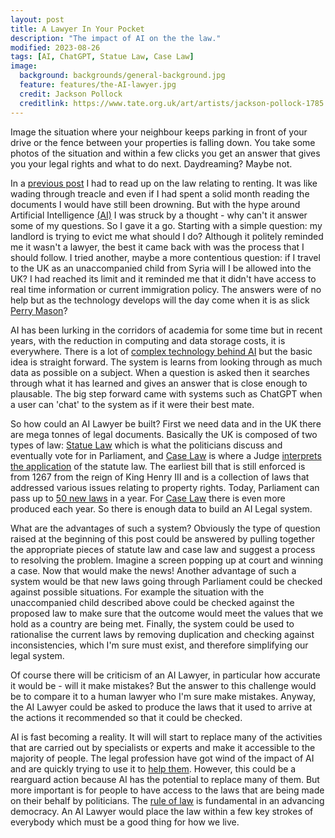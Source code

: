 ```yaml
---
layout: post
title: A Lawyer In Your Pocket
description: "The impact of AI on the the law."
modified: 2023-08-26
tags: [AI, ChatGPT, Statue Law, Case Law]
image:
  background: backgrounds/general-background.jpg
  feature: features/the-AI-lawyer.jpg
  credit: Jackson Pollock
  creditlink: https://www.tate.org.uk/art/artists/jackson-pollock-1785
---
```


Image the situation where your neighbour keeps parking in front of your drive or the fence between your properties is falling down. You take some photos of the situation and within a few clicks you get an answer that gives you your legal rights and what to do next. Daydreaming? Maybe not.

In a [previous post](http://dtinblack.github.io/armchair-campaigning/) I had to read up on the law relating to renting. It was like wading through treacle and even if I had spent a solid month reading the documents I would have still been drowning. But with the hype around Artificial Intelligence [(AI)](https://chat.openai.com/) I was struck by a thought - why can't it answer some of my questions. So I gave it a go.  Starting with a simple question: my landlord is trying to evict me what should I do?  Although it politely reminded me it wasn't a lawyer, the best it came back with was the process that I should follow. I tried another, maybe a more contentious question: if I travel to the UK as an unaccompanied child from Syria will I be allowed into the UK? I had reached its limit and it reminded me that it didn't have access to real time information or current immigration policy. The answers were of no help but as the technology develops will the day come when it is as slick [Perry Mason](https://www.imdb.com/title/tt0050051/)?

AI has been lurking in the corridors of academia for some time but in recent years, with the reduction in computing and data storage costs, it is everywhere.  There is a lot of [complex technology behind AI](https://www.pentalog.com/blog/tech-trends/chatgpt-fundamentals/) but the basic idea is straight forward. The system is learns from looking through as much data as possible on a subject. When a question is asked then it searches through what it has learned and gives an answer that is close enough to plausable. The big step forward came with systems such as ChatGPT when a user can 'chat' to the system as if it were their best mate.

So how could an AI Lawyer be built? First we need data and in the UK there are mega tonnes of legal documents. Basically the UK is composed of two types of law: [Statue Law](https://www.legislation.gov.uk/) which is what the politicians discuss and eventually vote for in Parliament, and [Case Law](https://guides.lib.strath.ac.uk/case_law) is where a Judge [interprets the application](https://www.diffen.com/difference/Common_Law_vs_Statutory_Law) of the statute law. The earliest bill that is still enforced is from 1267 from the reign of King Henry III and is a collection of laws that addressed various issues relating to property rights. Today, Parliament can pass up to [50 new laws](https://www.parallelparliament.co.uk/bills/enacted) in a year. For
[Case Law](https://caselaw.nationalarchives.gov.uk/) there is even more produced each year. So there is enough data to build an AI Legal system.

What are the advantages of such a system? Obviously the type of question raised at the beginning of this post could be answered by pulling together the appropriate pieces of statute law and case law and suggest a process to resolving the problem. Imagine a screen popping up at court and winning a case. Now that would make the news! Another advantage of such a system would be that new laws going through Parliament could be checked against possible situations. For example the situation with the unaccompanied child described above could be checked against the proposed law to make sure that the outcome would meet the values that we hold as a country are being met. Finally, the system could be used to rationalise the current laws by removing duplication and checking against inconsistencies, which I'm sure must exist, and therefore simplifying our legal system.

Of course there will be criticism of an AI Lawyer, in particular how accurate it would be - will it make mistakes? But the answer to this challenge would be to compare it to a human lawyer who I'm sure make mistakes. Anyway, the AI Lawyer could be asked to produce the laws that it used to arrive at the actions it recommended so that it could be checked.  

AI is fast becoming a reality. It will will start to replace many of the activities that are carried out by specialists or experts and make it accessible to the majority of people. The legal profession have got wind of the impact of AI and are quickly trying to use it to [help them](https://www.clio.com/blog/chat-gpt-lawyers/). However, this could be a rearguard action because AI has the potential to replace many of them. But more important is for people to have access to the laws that are being made on their behalf by politicians. The [rule of law](https://www.un.org/en/chronicle/article/rule-law-and-democracy-addressing-gap-between-policies-and-practices) is fundamental in an advancing democracy. An AI Lawyer would place the law within a few key strokes of everybody which must be a good thing for how we live.  
